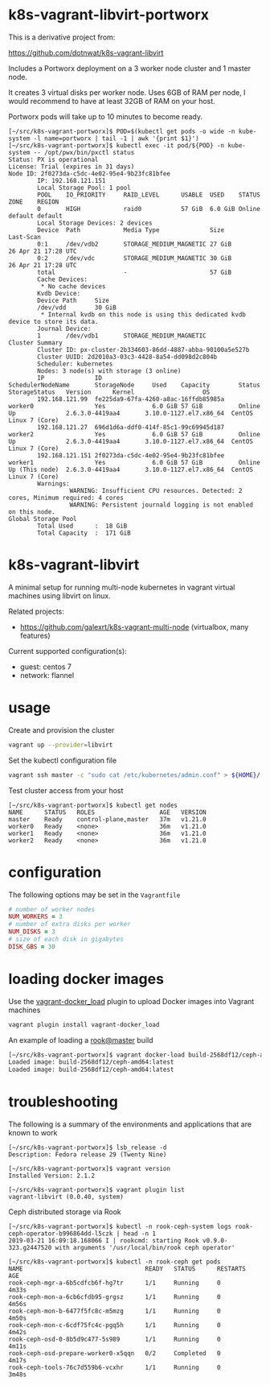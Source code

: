 # k8s-vagrant-libvirt-portworx

This is a derivative project from:

https://github.com/dotnwat/k8s-vagrant-libvirt 

Includes a Portworx deployment on a 3 worker node cluster and 1 master node.

It creates 3 virtual disks per worker node. Uses 6GB of RAM per node, I would recommend to have at least 32GB of RAM on your host.

Portworx pods will take up to 10 minutes to become ready.

```
[~/src/k8s-vagrant-portworx]$ POD=$(kubectl get pods -o wide -n kube-system -l name=portworx | tail -1 | awk '{print $1}')
[~/src/k8s-vagrant-portworx]$ kubectl exec -it pod/${POD} -n kube-system -- /opt/pwx/bin/pxctl status
Status: PX is operational
License: Trial (expires in 31 days)
Node ID: 2f0273da-c5dc-4e02-95e4-9b23fc81bfee
        IP: 192.168.121.151 
        Local Storage Pool: 1 pool
        POOL    IO_PRIORITY     RAID_LEVEL      USABLE  USED    STATUS  ZONE    REGION
        0       HIGH            raid0           57 GiB  6.0 GiB Online  default default
        Local Storage Devices: 2 devices
        Device  Path            Media Type              Size            Last-Scan
        0:1     /dev/vdb2       STORAGE_MEDIUM_MAGNETIC 27 GiB          26 Apr 21 17:28 UTC
        0:2     /dev/vdc        STORAGE_MEDIUM_MAGNETIC 30 GiB          26 Apr 21 17:28 UTC
        total                   -                       57 GiB
        Cache Devices:
         * No cache devices
        Kvdb Device:
        Device Path     Size
        /dev/vdd        30 GiB
         * Internal kvdb on this node is using this dedicated kvdb device to store its data.
        Journal Device: 
        1       /dev/vdb1       STORAGE_MEDIUM_MAGNETIC
Cluster Summary
        Cluster ID: px-cluster-2b334603-86dd-4887-abba-90100a5e527b
        Cluster UUID: 2d2010a3-03c3-4428-8a54-dd098d2c804b
        Scheduler: kubernetes
        Nodes: 3 node(s) with storage (3 online)
        IP              ID                                      SchedulerNodeName       StorageNode     Used    Capacity        Status  StorageStatus   Version      Kernel                   OS
        192.168.121.99  fe225da9-67fa-4260-a8ac-16ffdb85985a    worker0                 Yes             6.0 GiB 57 GiB          Online  Up              2.6.3.0-4419aa4       3.10.0-1127.el7.x86_64  CentOS Linux 7 (Core)
        192.168.121.27  696d1d6a-ddf0-414f-85c1-99c69945d187    worker2                 Yes             6.0 GiB 57 GiB          Online  Up              2.6.3.0-4419aa4       3.10.0-1127.el7.x86_64  CentOS Linux 7 (Core)
        192.168.121.151 2f0273da-c5dc-4e02-95e4-9b23fc81bfee    worker1                 Yes             6.0 GiB 57 GiB          Online  Up (This node)  2.6.3.0-4419aa4       3.10.0-1127.el7.x86_64  CentOS Linux 7 (Core)
        Warnings: 
                 WARNING: Insufficient CPU resources. Detected: 2 cores, Minimum required: 4 cores
                 WARNING: Persistent journald logging is not enabled on this node.
Global Storage Pool
        Total Used      :  18 GiB
        Total Capacity  :  171 GiB
```

# k8s-vagrant-libvirt

A minimal setup for running multi-node kubernetes in vagrant virtual
machines using libvirt on linux.

Related projects:

* https://github.com/galexrt/k8s-vagrant-multi-node (virtualbox, many features)

Current supported configuration(s):

* guest: centos 7
* network: flannel

# usage

Create and provision the cluster

```bash
vagrant up --provider=libvirt
```

Set the kubectl configuration file

```bash
vagrant ssh master -c "sudo cat /etc/kubernetes/admin.conf" > ${HOME}/.kube/config
```

Test cluster access from your host

```
[~/src/k8s-vagrant-portworx]$ kubectl get nodes
NAME      STATUS   ROLES                  AGE   VERSION
master    Ready    control-plane,master   37m   v1.21.0
worker0   Ready    <none>                 36m   v1.21.0
worker1   Ready    <none>                 36m   v1.21.0
worker2   Ready    <none>                 36m   v1.21.0

```

# configuration

The following options may be set in the `Vagrantfile`

```ruby
# number of worker nodes
NUM_WORKERS = 3
# number of extra disks per worker
NUM_DISKS = 3
# size of each disk in gigabytes
DISK_GBS = 30
```

# loading docker images

Use the [vagrant-docker_load](https://rubygems.org/gems/vagrant-docker_load) plugin to upload Docker images into Vagrant machines

```bash
vagrant plugin install vagrant-docker_load
```

An example of loading a [rook@master](https://github.com/rook/rook) build

```bash
[~/src/k8s-vagrant-portworx]$ vagrant docker-load build-2568df12/ceph-amd64 rook/ceph:master
Loaded image: build-2568df12/ceph-amd64:latest
Loaded image: build-2568df12/ceph-amd64:latest
```

# troubleshooting

The following is a summary of the environments and applications that are known to work

```
[~/src/k8s-vagrant-portworx]$ lsb_release -d
Description: Fedora release 29 (Twenty Nine)

[~/src/k8s-vagrant-portworx]$ vagrant version
Installed Version: 2.1.2

[~/src/k8s-vagrant-portworx]$ vagrant plugin list
vagrant-libvirt (0.0.40, system)
```

Ceph distributed storage via Rook

```
[~/src/k8s-vagrant-portworx]$ kubectl -n rook-ceph-system logs rook-ceph-operator-b996864dd-l5czk | head -n 1
2019-03-21 16:09:18.168066 I | rookcmd: starting Rook v0.9.0-323.g2447520 with arguments '/usr/local/bin/rook ceph operator'

[~/src/k8s-vagrant-portworx]$ kubectl -n rook-ceph get pods
NAME                                  READY   STATUS      RESTARTS   AGE
rook-ceph-mgr-a-6b5cdfcb6f-hg7tr      1/1     Running     0          4m33s
rook-ceph-mon-a-6cb6cfdb95-grgsz      1/1     Running     0          4m56s
rook-ceph-mon-b-6477f5fc8c-m5mzg      1/1     Running     0          4m50s
rook-ceph-mon-c-6cdf75fc4c-pgq5h      1/1     Running     0          4m42s
rook-ceph-osd-0-8b5d9c477-5s989       1/1     Running     0          4m11s
rook-ceph-osd-prepare-worker0-x5qqn   0/2     Completed   0          4m17s
rook-ceph-tools-76c7d559b6-vcxhr      1/1     Running     0          3m48s
```
